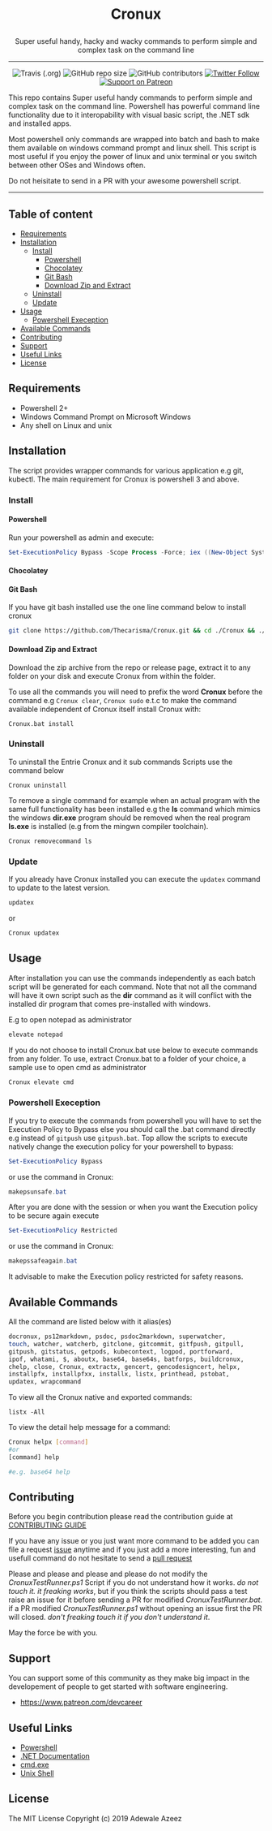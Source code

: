 # <p style="text-align: center;" align="center">Cronux</p>

<p style="text-align: center;" align="center">Super useful handy, hacky and wacky commands to perform simple and complex task on the command line</p>	

___

<span style="display:block;text-align:center"> ![Travis (.org)](https://img.shields.io/travis/Thecarisma/Cronux?style=flat)	![GitHub repo size](https://img.shields.io/github/repo-size/Thecarisma/Cronux)	![GitHub contributors](https://img.shields.io/github/contributors/Thecarisma/Cronux) [![Twitter Follow](https://img.shields.io/twitter/follow/iamthecarisma?style=social)](https://twitter.com/iamthecarisma)	 [![Support on Patreon](https://img.shields.io/static/v1?label=Support%20Devcareer%20on%20Patreon&message=$10&color=brightgreen)](https://www.patreon.com/join/devcareer/checkout?rid=3922862)</span>

This repo contains Super useful handy commands to perform simple and complex task on the command line. Powershell has powerful command line functionality due to it interopability with visual basic script, the .NET sdk and installed apps. 

Most powershell only commands are wrapped into batch and bash to make them available on windows command prompt and linux shell. This script is most useful if you enjoy the power of linux and unix terminal or you switch between other OSes and Windows often.

Do not heisitate to send in a PR with your awesome powershell script.

___

## Table of content
- [Requirements](#requirements)
- [Installation](#installation)
	- [Install](#install)
		- [Powershell](#powershell)
		- [Chocolatey](#chocolatey)
		- [Git Bash](#git-bash)
		- [Download Zip and Extract](#download-zip-and-extract)
	- [Uninstall](#uninstall)
	- [Update](#update)
- [Usage](#usage)
	- [Powershell Exeception](#powershell-exeception)
- [Available Commands](#available-commands)
- [Contributing](#contributing)
- [Support](#support)
- [Useful Links](#useful-links)
- [License](#license)

## Requirements

- Powershell 2+
- Windows Command Prompt on Microsoft Windows
- Any shell on Linux and unix

## Installation

The script provides wrapper commands for various application e.g git, kubectl. The main requirement for Cronux is powershell 3 and above.

### Install

#### Powershell

Run your powershell as admin and execute:

```powershell
Set-ExecutionPolicy Bypass -Scope Process -Force; iex ((New-Object System.Net.WebClient).DownloadString('https://thecarisma.github.io/installx.ps1'))
```

#### Chocolatey

#### Git Bash

If you have git bash installed use the one line command below to install cronux 

```bash
git clone https://github.com/Thecarisma/Cronux.git && cd ./Cronux && ./Cronux.bat install
```

#### Download Zip and Extract

Download the zip archive from the repo or release page, extract it to any folder on your disk and execute Cronux from within the folder.

To use all the commands you will need to prefix the word **Cronux** before the command e.g `Cronux clear`, `Cronux sudo` e.t.c to make the command available independent of Cronux itself install Cronux with:

```
Cronux.bat install
```

### Uninstall

To uninstall the Entrie Cronux and it sub commands Scripts use the command below

```
Cronux uninstall
```

To remove a single command for example when an actual program with the same full functionality 
has been installed e.g the **ls** command which mimics  the windows **dir.exe** program
should be removed when the real program **ls.exe** is installed (e.g from the mingwn compiler toolchain). 

```
Cronux removecommand ls
```

### Update

If you already have Cronux installed you can execute the `updatex` command to update to the latest version.

```powershell
updatex
```

or 

```powershell
Cronux updatex
```

## Usage

After installation you can use the commands independently as each batch script 
will be generated for each command. Note that not all the command will have it 
own script such as the **dir** command as it will conflict with the installed dir program 
that comes pre-installed with windows.

E.g to open notepad as administrator

```bash
elevate notepad
```

If you do not choose to install Cronux.bat use below to execute commands from any folder. 
To use, extract Cronux.bat to a folder of your choice, a sample use to open cmd as administrator

```bash
Cronux elevate cmd
```

### Powershell Exeception

If you try to execute the commands from powershell you will have to set the Execution Policy to Bypass else you should call the .bat command directly e.g instead of `gitpush` use `gitpush.bat`. Top allow the scripts to execute natively change the execution policy for your powershell to bypass:

```powershell
Set-ExecutionPolicy Bypass
```

or use the command in Cronux:

```powershell
makepsunsafe.bat
```

After you are done with the session or when you want the Execution policy to be secure again execute

```powershell
Set-ExecutionPolicy Restricted
```

or use the command in Cronux:

```powershell
makepssafeagain.bat
```

It advisable to make the Execution policy restricted for safety reasons.

## Available Commands

All the command are listed below with it alias(es)

```bash
docronux, ps12markdown, psdoc, psdoc2markdown, superwatcher,
touch, watcher, watcherb, gitclone, gitcommit, gitfpush, gitpull,
gitpush, gitstatus, getpods, kubecontext, logpod, portforward,
ipof, whatami, $, aboutx, base64, base64s, batforps, buildcronux,
chelp, close, Cronux, extractx, gencert, gencodesigncert, helpx,
installpfx, installpfxx, installx, listx, printhead, pstobat,
updatex, wrapcommand
```

To view all the Cronux native and exported commands:

```shell
listx -All
```

To view the detail help message for a command:

```bash
Cronux helpx [command]
#or
[command] help

#e.g. base64 help
```

## Contributing

Before you begin contribution please read the contribution guide at [CONTRIBUTING GUIDE](./CONTRIBUTING.MD)

If you have any issue or you just want more command to be added you can file a request [issue](https://github.com/Thecarisma/Cronux/issues/new) 
anytime and if you just add a more interesting, fun and usefull command do not hesitate to send a 
[pull request](https://github.com/Thecarisma/Cronux/compare) 

Please and please and please and please do not modify the *CronuxTestRunner.ps1* Script if you do not understand how it works. *do not touch it. it freaking works*, but if you think the scripts should pass a test raise an issue for it before sending a PR for modified *CronuxTestRunner.bat*. if a PR modified *CronuxTestRunner.ps1* without opening an 
issue first the PR will closed. *don't freaking touch it if you don't understand it*.

May the force be with you.

## Support

You can support some of this community as they make big impact in the developement of people to get started with software engineering.

- https://www.patreon.com/devcareer

## Useful Links

 - [Powershell](https://docs.microsoft.com/en-us/powershell/scripting/overview)
 - [.NET Documentation](https://docs.microsoft.com/en-us/dotnet/)
 - [cmd.exe](https://en.wikipedia.org/wiki/Cmd.exe)
 - [Unix Shell](https://en.wikipedia.org/wiki/Unix_shell)

## License

The MIT License Copyright (c) 2019 Adewale Azeez

